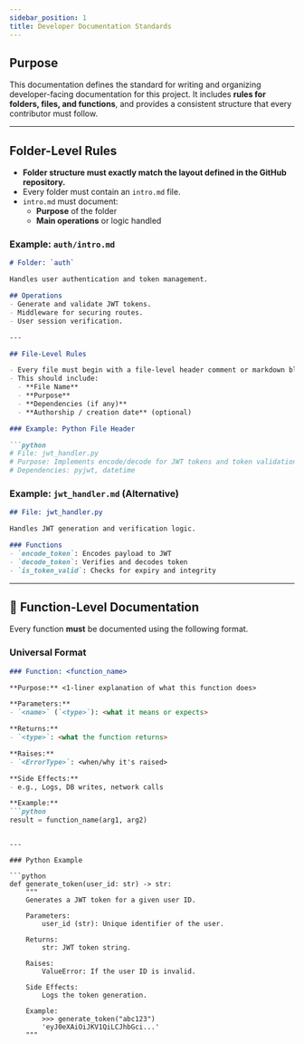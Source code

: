 ```yaml
---
sidebar_position: 1
title: Developer Documentation Standards
---
```


## Purpose

This documentation defines the standard for writing and organizing developer-facing documentation for this project. It includes **rules for folders, files, and functions**, and provides a consistent structure that every contributor must follow.

---

## Folder-Level Rules

-  **Folder structure must exactly match the layout defined in the GitHub repository.**
-  Every folder must contain an `intro.md` file.
- `intro.md` must document:
  -  **Purpose** of the folder
  -  **Main operations** or logic handled

### Example: `auth/intro.md`

```md
# Folder: `auth`

Handles user authentication and token management.

## Operations
- Generate and validate JWT tokens.
- Middleware for securing routes.
- User session verification.

---

## File-Level Rules

- Every file must begin with a file-level header comment or markdown block.
- This should include:
  - **File Name**
  - **Purpose**
  - **Dependencies (if any)**
  - **Authorship / creation date** (optional)

### Example: Python File Header

```python
# File: jwt_handler.py
# Purpose: Implements encode/decode for JWT tokens and token validation logic.
# Dependencies: pyjwt, datetime
```

### Example: `jwt_handler.md` (Alternative)

```md
## File: jwt_handler.py

Handles JWT generation and verification logic.

### Functions
- `encode_token`: Encodes payload to JWT
- `decode_token`: Verifies and decodes token
- `is_token_valid`: Checks for expiry and integrity
```

---

## 🔧 Function-Level Documentation

Every function **must** be documented using the following format.

###  Universal Format

```md
### Function: <function_name>

**Purpose:** <1-liner explanation of what this function does>

**Parameters:**
- `<name>` (`<type>`): <what it means or expects>

**Returns:**
- `<type>`: <what the function returns>

**Raises:**
- `<ErrorType>`: <when/why it's raised>

**Side Effects:**
- e.g., Logs, DB writes, network calls

**Example:**
```python
result = function_name(arg1, arg2)
```
```

---

### Python Example

```python
def generate_token(user_id: str) -> str:
    """
    Generates a JWT token for a given user ID.

    Parameters:
        user_id (str): Unique identifier of the user.

    Returns:
        str: JWT token string.

    Raises:
        ValueError: If the user ID is invalid.

    Side Effects:
        Logs the token generation.

    Example:
        >>> generate_token("abc123")
        'eyJ0eXAiOiJKV1QiLCJhbGci...'
    """
```
